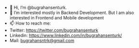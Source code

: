 - 👋 Hi, I’m @bugrahansenturk.
- 👀 I’m interested mostly in Backend Development. But I am also interested in Frontend and Mobile development
- 📫 How to reach me:
- Twitter: https://twitter.com/bugrahansenturk
- Linkedin: https://www.linkedin.com/in/bugrahansenturk/
- Mail: bugrahansntrk@gmail.com
